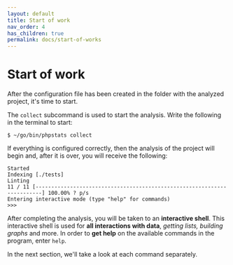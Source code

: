 ```yaml
---
layout: default
title: Start of work
nav_order: 4
has_children: true
permalink: docs/start-of-works
---
```


# Start of work

After the configuration file has been created in the folder with the analyzed project, it's time to start.

The `collect` subcommand is used to start the analysis. Write the following in the terminal to start:

```
$ ~/go/bin/phpstats collect
```

If everything is configured correctly, then the analysis of the project will begin and, after it is over, you will receive the following:

```
Started
Indexing [./tests]
Linting
11 / 11 [------------------------------------------------------------------------] 100.00% ? p/s
Entering interactive mode (type "help" for commands)
>>>
```

After completing the analysis, you will be taken to an **interactive shell**. This interactive shell is used for **all interactions with data**, *getting lists, building graphs* and more. In order to **get help** on the available commands in the program, enter `help`.

In the next section, we'll take a look at each command separately.